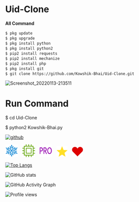 # Uid-Clone

**All Command**

``````
$ pkg update
$ pkg upgrade
$ pkg install python
$ pkg install python2
$ pip2 install requests
$ pip2 install mechanize
$ pip2 install php
$ pkg install git
$ git clone https://github.com/Kowshik-Bhai/Uid-Clone.git
``````


![Screenshot_20220113-213511](https://user-images.githubusercontent.com/97305390/149369356-dcf37f64-a84b-4aa3-8fb0-f7e952872e7c.png)



# Run Command

$ cd Uid-Clone

$ python2 Kowshik-Bhai.py




[<img src='https://cdn.jsdelivr.net/npm/simple-icons@3.0.1/icons/github.svg' alt='github' height='40'>](https://github.com/Kowshik-Bhai)  

<a href='https://archiveprogram.github.com/'><img src='https://raw.githubusercontent.com/acervenky/animated-github-badges/master/assets/acbadge.gif' width='40' height='40'></a> <a href='https://docs.github.com/en/developers'><img src='https://raw.githubusercontent.com/acervenky/animated-github-badges/master/assets/devbadge.gif' width='40' height='40'></a> <a href='https://github.com/pricing'><img src='https://raw.githubusercontent.com/acervenky/animated-github-badges/master/assets/pro.gif' width='40' height='40'></a> <a href='https://stars.github.com/'><img src='https://raw.githubusercontent.com/acervenky/animated-github-badges/master/assets/starbadge.gif' width='35' height='35'></a> <a href='https://docs.github.com/en/github/supporting-the-open-source-community-with-github-sponsors'><img src='https://raw.githubusercontent.com/acervenky/animated-github-badges/master/assets/sponsorbadge.gif' width='35' height='35'></a> 

[![Top Langs](https://github-readme-stats.vercel.app/api/top-langs/?username=Kowshik-Bhai)](https://github.com/anuraghazra/github-readme-stats)

![GitHub stats](https://github-readme-stats.vercel.app/api?username=Kowshik-Bhai&show_icons=true&count_private=true)  

![GitHub Activity Graph](https://activity-graph.herokuapp.com/graph?username=Kowshik-Bhai)  

![Profile views](https://gpvc.arturio.dev/Kowshik-Bhai)  
